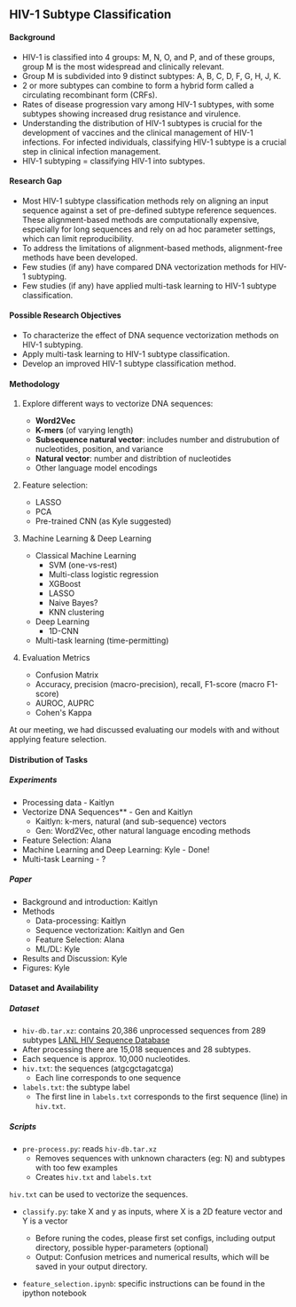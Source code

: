 ## HIV-1 Subtype Classification 

#### Background 

* HIV-1 is classified into 4 groups: M, N, O, and P, and of these groups, group M is the most widespread and clinically relevant. 
* Group M is subdivided into 9 distinct subtypes: A, B, C, D, F, G, H, J, K. 
* 2 or more subtypes can combine to form a hybrid form called a circulating recombinant form (CRFs). 
* Rates of disease progression vary among HIV-1 subtypes, with some subtypes showing increased drug resistance and virulence. 
* Understanding the distribution of HIV-1 subtypes is crucial for the development of vaccines and the clinical management of HIV-1 infections.  For infected individuals, classifying HIV-1 subtype is a crucial step in clinical infection management.  
* HIV-1 subtyping = classifying HIV-1 into subtypes. 

#### Research Gap 
* Most HIV-1 subtype classification methods rely on aligning an input sequence against a set of pre-defined subtype reference sequences. These alignment-based methods are computationally expensive, especially for long sequences and rely on ad hoc parameter settings, which can limit reproducibility. 
* To address the limitations of alignment-based methods, alignment-free methods have been developed. 
* Few studies (if any) have compared DNA vectorization methods for HIV-1 subtyping. 
* Few studies (if any) have applied multi-task learning to HIV-1 subtype classification. 

#### Possible Research Objectives 
* To characterize the effect of DNA sequence vectorization methods on HIV-1 subtyping. 
* Apply multi-task learning to HIV-1 subtype classification. 
* Develop an improved HIV-1 subtype classification method. 

#### Methodology 

1. Explore different ways to vectorize DNA sequences: 
    * **Word2Vec** 
    * **K-mers** (of varying length)
    * **Subsequence natural vector**: includes number and distrubution of nucleotides, position, and variance 
    * **Natural vector**: number and distribtion of nucleotides
    * Other language model encodings
 
2. Feature selection:
    * LASSO
    * PCA
    * Pre-trained CNN (as Kyle suggested)  

3. Machine Learning & Deep Learning  
    * Classical Machine Learning 
        * SVM (one-vs-rest)
        * Multi-class logistic regression 
        * XGBoost
        * LASSO
        * Naive Bayes?  
        * KNN clustering 
    * Deep Learning 
        * 1D-CNN 
    * Multi-task learning (time-permitting)
    
4. Evaluation Metrics 
    * Confusion Matrix
    * Accuracy, precision (macro-precision), recall, F1-score (macro F1-score)
    * AUROC, AUPRC
    * Cohen's Kappa 
    
At our meeting, we had discussed evaluating our models with and without applying feature selection. 


#### Distribution of Tasks 

##### Experiments 
* Processing data - Kaitlyn  
* Vectorize DNA Sequences** - Gen and Kaitlyn 
    * Kaitlyn: k-mers, natural (and sub-sequence) vectors
    * Gen: Word2Vec, other natural language encoding methods 
* Feature Selection: Alana 
* Machine Learning and Deep Learning: Kyle - Done!
* Multi-task Learning - ? 

##### Paper
* Background and introduction: Kaitlyn 
* Methods 
    * Data-processing: Kaitlyn 
    * Sequence vectorization: Kaitlyn and Gen 
    * Feature Selection: Alana 
    * ML/DL: Kyle 
* Results and Discussion: Kyle 
* Figures: Kyle  

#### Dataset and Availability 

##### Dataset 
* `hiv-db.tar.xz`: contains 20,386 unprocessed sequences from 289 subtypes [LANL HIV Sequence Database](https://www.hiv.lanl.gov/components/sequence/HIV/search/search.html)
* After processing there are 15,018 sequences and 28 subtypes. 
* Each sequence is approx. 10,000 nucleotides.
* `hiv.txt`: the sequences (atgcgctagatcga) 
    * Each line corresponds to one sequence
* `labels.txt`: the subtype label 
    * The first line in `labels.txt` corresponds to the first sequence (line) in `hiv.txt`. 

##### Scripts 
* `pre-process.py`: reads `hiv-db.tar.xz`
    * Removes sequences with unknown characters (eg: N) and subtypes with too few examples 
    * Creates `hiv.txt` and `labels.txt`

`hiv.txt` can be used to vectorize the sequences.  

* `classify.py`: take X and y as inputs, where X is a 2D feature vector and Y is a vector
   * Before runing the codes, please first set configs, including output directory, possible hyper-parameters (optional)
   * Output: Confusion metrices and numerical results, which will be saved in your output directory.

* `feature_selection.ipynb`: specific instructions can be found in the ipython notebook
